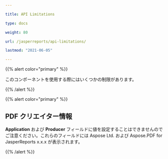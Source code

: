 ```yaml
---

title: API Limitations

type: docs

weight: 80

url: /jasperreports/api-limitations/

lastmod: "2021-06-05"

---
```


{{% alert color="primary" %}}

このコンポーネントを使用する際にはいくつかの制限があります。

{{% /alert %}}

{{% alert color="primary" %}}

## **PDF クリエイター情報**

**Application** および **Producer** フィールドに値を設定することはできませんのでご注意ください。これらのフィールドには Aspose Ltd. および Aspose.PDF for JasperReports x.x.x が表示されます。

{{% /alert %}}